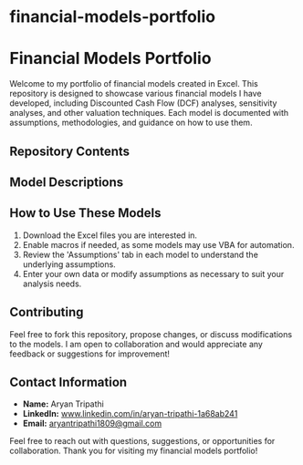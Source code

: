# financial-models-portfolio

# Financial Models Portfolio

Welcome to my portfolio of financial models created in Excel. This repository is designed to showcase various financial models I have developed, including Discounted Cash Flow (DCF) analyses, sensitivity analyses, and other valuation techniques. Each model is documented with assumptions, methodologies, and guidance on how to use them.

## Repository Contents



## Model Descriptions



## How to Use These Models

1. Download the Excel files you are interested in.
2. Enable macros if needed, as some models may use VBA for automation.
3. Review the 'Assumptions' tab in each model to understand the underlying assumptions.
4. Enter your own data or modify assumptions as necessary to suit your analysis needs.

## Contributing

Feel free to fork this repository, propose changes, or discuss modifications to the models. I am open to collaboration and would appreciate any feedback or suggestions for improvement!

## Contact Information

- **Name:** Aryan Tripathi
- **LinkedIn:** www.linkedin.com/in/aryan-tripathi-1a68ab241
- **Email:** aryantripathi1809@gmail.com

Feel free to reach out with questions, suggestions, or opportunities for collaboration. Thank you for visiting my financial models portfolio!


